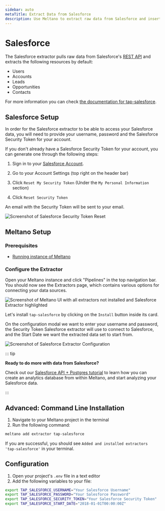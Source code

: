 ```yaml
---
sidebar: auto
metaTitle: Extract Data from Salesforce
description: Use Meltano to extract raw data from Salesforce and insert it into Postgres, Snowflake, and more. 
---
```


# Salesforce

The Salesforce extractor pulls raw data from Salesforce's [REST API](https://developer.salesforce.com/docs/atlas.en-us.api_rest.meta/api_rest/intro_what_is_rest_api.htm) and extracts the following resources by default:

- Users
- Accounts
- Leads
- Opportunities
- Contacts

For more information you can check [the documentation for tap-salesforce](https://gitlab.com/meltano/tap-salesforce).

## Salesforce Setup

In order for the Salesforce extractor to be able to access your Salesforce data, you will need to provide your username, password and the Salesforce Security Token for your account. 

If you don't already have a Salesforce Security Token for your account, you can generate one through the following steps:

1. Sign in to your [Salesforce Account](https://login.salesforce.com/).

1. Go to your Account Settings (top right on the header bar)

1. Click `Reset My Security Token` (Under the `My Personal Information` section)

1. Click `Reset Security Token` 

An email with the Security Token will be sent to your email.

![Screenshot of Salesforce Security Token Reset](/images/salesforce/01-salesforce-reset-security-token.png)


## Meltano Setup

### Prerequisites

* [Running instance of Meltano](/docs/getting-started.html)

### Configure the Extractor

Open your Meltano instance and click "Pipelines" in the top navigation bar. You should now see the Extractors page, which contains various options for connecting your data sources.

![Screenshot of Meltano UI with all extractors not installed and Salesforce Extractor highlighted](/images/salesforce-tutorial/01-salesforce-extractor-selection.png)

Let's install `tap-salesforce` by clicking on the `Install` button inside its card. 

On the configuration modal we want to enter your username and password, the Security Token Salesforce extractor will use to connect to Salesforce, and the Start Date we want the extracted data set to start from.

![Screenshot of Salesforce Extractor Configuration](/images/salesforce-tutorial/02-salesforce-configuration.png)

::: tip

**Ready to do more with data from Salesforce?** 

Check out our [Salesforce API + Postgres tutorial](/tutorials/salesforce-and-postgres.html) to learn how you can create an analytics database from within Meltano, and start analyzing your Salesforce data.

:::

## Advanced: Command Line Installation

1. Navigate to your Meltano project in the terminal
2. Run the following command:

```bash
meltano add extractor tap-salesforce
```

If you are successful, you should see `Added and installed extractors 'tap-salesforce'` in your terminal.

## Configuration

1. Open your project's `.env` file in a text editor
1. Add the following variables to your file:

```bash
export TAP_SALESFORCE_USERNAME="Your Salesforce Username"
export TAP_SALESFORCE_PASSWORD="Your Salesforce Password"
export TAP_SALESFORCE_SECURITY_TOKEN="Your Salesforce Security Token"
export TAP_SALESFORCE_START_DATE="2018-01-01T00:00:00Z"
```

